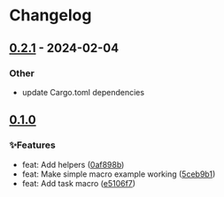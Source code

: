 # Changelog

## [0.2.1](https://github.com/leo91000/graphile_worker_rs/compare/graphile_worker_macros-v0.2.0...graphile_worker_macros-v0.2.1) - 2024-02-04

### Other
- update Cargo.toml dependencies

## [0.1.0](https://github.com/leo91000/archimedes/releases/tag/archimedes_macros@0.1.0)


### ✨Features

* feat: Add helpers ([0af898b](https://github.com/leo91000/archimedes/commit/0af898b))
* feat: Make simple macro example working ([5ceb9b1](https://github.com/leo91000/archimedes/commit/5ceb9b1))
* feat: Add task macro ([e5106f7](https://github.com/leo91000/archimedes/commit/e5106f7))



